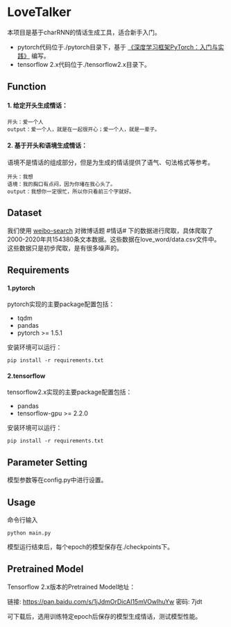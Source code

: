 # LoveTalker

本项目是基于charRNN的情话生成工具，适合新手入门。

- pytorch代码位于./pytorch目录下，基于 [《深度学习框架PyTorch：入门与实践》](https://github.com/chenyuntc/pytorch-book) 编写。
- tensorflow 2.x代码位于./tensorflow2.x目录下。

## Function

#### 1. 给定开头生成情话：

```
开头：爱一个人
output：爱一个人，就是在一起很开心；爱一个人，就是一辈子。
```

#### 2. 基于开头和语境生成情话：

语境不是情话的组成部分，但是为生成的情话提供了语气、句法格式等参考。

```
开头：我想
语境：我的胸口有点闷，因为你堵在我心头了。
output：我想你一定很忙，所以你只看前三个字就好。
```

## Dataset

我们使用 [weibo-search](https://github.com/dataabc/weibo-search) 对微博话题 #情话# 下的数据进行爬取，具体爬取了2000-2020年共154380条文本数据。这些数据在love_word/data.csv文件中。这些数据只是初步爬取，是有很多噪声的。

## Requirements

#### 1.pytorch

pytorch实现的主要package配置包括：

- tqdm
- pandas
- pytorch >= 1.5.1

安装环境可以运行：

```
pip install -r requirements.txt
```

#### 2.tensorflow

tensorflow2.x实现的主要package配置包括：

- pandas
- tensorflow-gpu >= 2.2.0

安装环境可以运行：

```
pip install -r requirements.txt
```

## Parameter Setting

模型参数等在config.py中进行设置。

## Usage

命令行输入

```
python main.py
```

模型运行结束后，每个epoch的模型保存在./checkpoints下。

## Pretrained Model

Tensorflow 2.x版本的Pretrained Model地址：

链接: https://pan.baidu.com/s/1jJdmOrDicAI15mVOwlhuYw  密码: 7jdt

可下载后，选用训练特定epoch后保存的模型生成情话，测试模型性能。